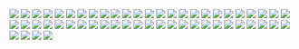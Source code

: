 ![](https://gitlab.com/ntrungcn/4295/-/raw/master/23.jpg)
![](https://gitlab.com/ntrungcn/4295/-/raw/master/33.jpg)
![](https://gitlab.com/ntrungcn/4295/-/raw/master/19.jpg)
![](https://gitlab.com/ntrungcn/4295/-/raw/master/10.jpg)
![](https://gitlab.com/ntrungcn/4295/-/raw/master/09.jpg)
![](https://gitlab.com/ntrungcn/4295/-/raw/master/30.jpg)
![](https://gitlab.com/ntrungcn/4295/-/raw/master/15.jpg)
![](https://gitlab.com/ntrungcn/4295/-/raw/master/46.jpg)
![](https://gitlab.com/ntrungcn/4295/-/raw/master/28.jpg)
![](https://gitlab.com/ntrungcn/4295/-/raw/master/50.jpg)
![](https://gitlab.com/ntrungcn/4295/-/raw/master/17.jpg)
![](https://gitlab.com/ntrungcn/4295/-/raw/master/35.jpg)
![](https://gitlab.com/ntrungcn/4295/-/raw/master/36.jpg)
![](https://gitlab.com/ntrungcn/4295/-/raw/master/38.jpg)
![](https://gitlab.com/ntrungcn/4295/-/raw/master/51.jpg)
![](https://gitlab.com/ntrungcn/4295/-/raw/master/03.jpg)
![](https://gitlab.com/ntrungcn/4295/-/raw/master/25.jpg)
![](https://gitlab.com/ntrungcn/4295/-/raw/master/45.jpg)
![](https://gitlab.com/ntrungcn/4295/-/raw/master/13.jpg)
![](https://gitlab.com/ntrungcn/4295/-/raw/master/21.jpg)
![](https://gitlab.com/ntrungcn/4295/-/raw/master/34.jpg)
![](https://gitlab.com/ntrungcn/4295/-/raw/master/16.jpg)
![](https://gitlab.com/ntrungcn/4295/-/raw/master/44.jpg)
![](https://gitlab.com/ntrungcn/4295/-/raw/master/37.jpg)
![](https://gitlab.com/ntrungcn/4295/-/raw/master/49.jpg)
![](https://gitlab.com/ntrungcn/4295/-/raw/master/04.jpg)
![](https://gitlab.com/ntrungcn/4295/-/raw/master/39.jpg)
![](https://gitlab.com/ntrungcn/4295/-/raw/master/06.jpg)
![](https://gitlab.com/ntrungcn/4295/-/raw/master/20.jpg)
![](https://gitlab.com/ntrungcn/4295/-/raw/master/27.jpg)
![](https://gitlab.com/ntrungcn/4295/-/raw/master/01.jpg)
![](https://gitlab.com/ntrungcn/4295/-/raw/master/22.jpg)
![](https://gitlab.com/ntrungcn/4295/-/raw/master/18.jpg)
![](https://gitlab.com/ntrungcn/4295/-/raw/master/54.jpg)
![](https://gitlab.com/ntrungcn/4295/-/raw/master/02.jpg)
![](https://gitlab.com/ntrungcn/4295/-/raw/master/32.jpg)
![](https://gitlab.com/ntrungcn/4295/-/raw/master/31.jpg)
![](https://gitlab.com/ntrungcn/4295/-/raw/master/47.jpg)
![](https://gitlab.com/ntrungcn/4295/-/raw/master/11.jpg)
![](https://gitlab.com/ntrungcn/4295/-/raw/master/12.jpg)
![](https://gitlab.com/ntrungcn/4295/-/raw/master/42.jpg)
![](https://gitlab.com/ntrungcn/4295/-/raw/master/08.jpg)
![](https://gitlab.com/ntrungcn/4295/-/raw/master/48.jpg)
![](https://gitlab.com/ntrungcn/4295/-/raw/master/07.jpg)
![](https://gitlab.com/ntrungcn/4295/-/raw/master/52.jpg)
![](https://gitlab.com/ntrungcn/4295/-/raw/master/05.jpg)
![](https://gitlab.com/ntrungcn/4295/-/raw/master/40.jpg)
![](https://gitlab.com/ntrungcn/4295/-/raw/master/41.jpg)
![](https://gitlab.com/ntrungcn/4295/-/raw/master/53.jpg)
![](https://gitlab.com/ntrungcn/4295/-/raw/master/43.jpg)
![](https://gitlab.com/ntrungcn/4295/-/raw/master/24.jpg)
![](https://gitlab.com/ntrungcn/4295/-/raw/master/26.jpg)
![](https://gitlab.com/ntrungcn/4295/-/raw/master/29.jpg)
![](https://gitlab.com/ntrungcn/4295/-/raw/master/14.jpg)
